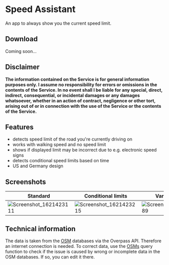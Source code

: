 # Speed Assistant
An app to always show you the current speed limit.
## Download
Coming soon...
## Disclaimer
__The information contained on the Service is for general information purposes only. I assume no responsibility for errors or omissions in the contents of the Service. In no event shall I be liable for any special, direct, indirect, consequential, or incidental damages or any damages whatsoever, whether in an action of contract, negligence or other tort, arising out of or in connection with the use of the Service or the contents of the Service.__
## Features
* detects speed limit of the road you're currently driving on
* works with walking speed and no speed limit
* shows if displayed limit may be incorrect due to e.g. electronic speed signs
* detects conditional speed limits based on time
* US and Germany design
## Screenshots
Standard | Conditional limits | Variable limits | Warning
----- | ----- | ----- | -----
![Screenshot_1621423111](https://user-images.githubusercontent.com/26356901/118805043-c0482400-b8a5-11eb-9a0b-f6aef974e992.png)|![Screenshot_1621423215](https://user-images.githubusercontent.com/26356901/118805056-c4744180-b8a5-11eb-8f0c-d4d41fb9447a.png)|![Screenshot_1621423389](https://user-images.githubusercontent.com/26356901/118805064-c76f3200-b8a5-11eb-825e-b0c6815d7090.png)|![Screenshot_1621423497](https://user-images.githubusercontent.com/26356901/118805073-ca6a2280-b8a5-11eb-89b7-d413719339bf.png)

## Technical information
The data is taken from the [OSM](https://www.openstreetmap.org/about) databases via the Overpass API. Therefore an internet connection is needed.
To correct data, use the [OSMs](https://www.openstreetmap.org/about) query function to check if the issue is caused by wrong or incomplete data in the OSM databases. If so, you can edit it there.
